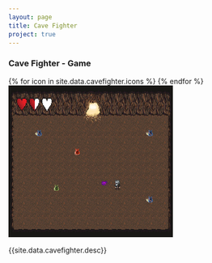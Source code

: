 ```yaml
---
layout: page
title: Cave Fighter
project: true
---
```

<div class="container">
    <div class="header">
        <h3>Cave Fighter - Game</h3>
        <div class="icons">
            {% for icon in site.data.cavefighter.icons %}
                <i class="{{icon}}"></i>
            {% endfor %}
        </div>
    </div>
</div>
<div class="container">
    <div class="row">
        <div class = "col-md-4">
            <img src="../images/screenshot.jpg" height="300px" width="325px">
        </div>
        <div class = "col-md-8">
            <p>{{site.data.cavefighter.desc}}</p>
        </div>
    </div> 
</div>
